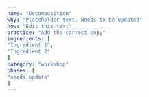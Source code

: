 ```yaml
---
name: "Decomposition"
why: "Placeholder text. Needs to be updated"
how: "Edit this text"
practice: "Add the correct copy"
ingredients: [
"Ingredient 1",
"Ingredient 2"
]
category: "workshop"
phases: [
"needs update"
]
---
```

